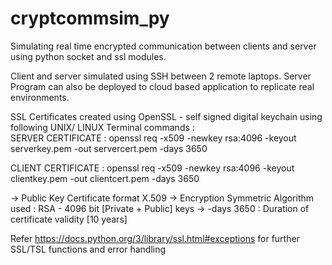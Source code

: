 # cryptcommsim_py
Simulating real time encrypted communication between clients and server using python socket and ssl modules.

Client and server simulated using SSH between 2 remote laptops. Server Program can also be deployed to 
cloud based application to replicate real environments.

SSL Certificates created using OpenSSL - self signed digital keychain using following UNIX/ LINUX Terminal commands :  
SERVER CERTIFICATE : openssl req -x509 -newkey rsa:4096 -keyout serverkey.pem -out servercert.pem -days 3650

CLIENT CERTIFICATE : openssl req -x509 -newkey rsa:4096 -keyout clientkey.pem -out clientcert.pem -days 3650

->   Public Key Certificate format  X.509
->   Encryption Symmetric Algorithm used : RSA - 4096 bit [Private + Public] keys
->  -days 3650 : Duration of certificate validity [10 years]

Refer https://docs.python.org/3/library/ssl.html#exceptions for further SSL/TSL functions and error handling
